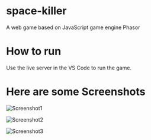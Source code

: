 # space-killer
A web game based on JavaScript game engine Phasor

# How to run
Use the live server in the VS Code to run the game.

# Here are some Screenshots
![Screenshot1](https://i.ibb.co/4R9Mn4h/scr1.png)

![Screenshot2](https://i.ibb.co/8sdxcfZ/scr2.png)

![Screenshot3](https://i.ibb.co/52LBMKv/scr3.png)
